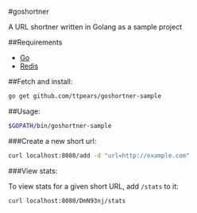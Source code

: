 #goshortner

A URL shortner written in Golang as a sample project

##Requirements

* [Go](https://golang.org/)
* [Redis](http://redis.io/)

##Fetch and install:

```bash
go get github.com/ttpears/goshortner-sample
```

##Usage:

```bash
$GOPATH/bin/goshortner-sample
```

###Create a new short url:

```bash
curl localhost:8080/add -d "url=http://example.com"
```

###View stats:

To view stats for a given short URL, add `/stats` to it:

```bash
curl localhost:8080/DmN93nj/stats
```
